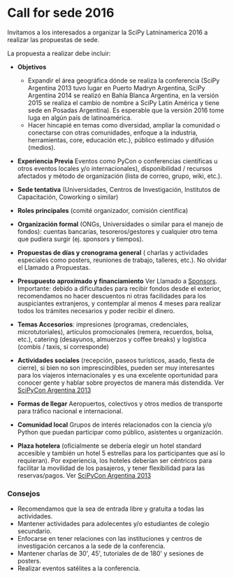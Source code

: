 # Call for sede 2016

Invitamos a los interesados a organizar la SciPy Latninamerica 2016 a realizar
las propuestas de sede.

La propuesta a realizar debe incluir:

 - **Objetivos**
    - Expandir el área geográfica dónde
   se realiza la conferencia (SciPy Argentina 2013 tuvo lugar en Puerto Madryn Argentina,
   SciPy Argentina 2014 se realizó en Bahía Blanca Argentina, en la versión 2015 se
   realiza el cambio de nombre a SciPy Latin América y tiene sede en Posadas Argentina).
   Es esperable que la versión 2016 tome luga en algún país de latinoamérica.
    - Hacer hincapié en temas como diversidad, ampliar la comunidad o conectarse con otras comunidades, enfoque a la industria, herramientas, core, educación etc.), público estimado y difusión (medios).
   
 - **Experiencia Previa** Eventos como PyCon o conferencias científicas u otros eventos locales y/o internacionales), 
   disponibilidad / recursos afectados y método de organización (lista de correo, grupo, wiki, etc.). 
 - **Sede tentativa** (Universidades, Centros de Investigación, Institutos de Capacitación, Coworking o similar)
 - **Roles principales** (comité organizador, comisión científica)
 - **Organización formal** (ONGs, Universidades o similar para el manejo de fondos): cuentas bancarias, tesoreros/gestores y cualquier otro tema que pudiera surgir (ej. sponsors y tiempos).
 - **Propuestas de días y cronograma general** ( charlas y actividades especiales como posters, reuniones de trabajo, talleres, etc.). No olvidar el Llamado a Propuestas.
 - **Presupuesto aproximado y financiamiento** Ver Llamado a [Sponsors](http://www.scipyla.org/conf/2013/sponsors/index.html). Importante: debido a dificultades para recibir fondos desde el exterior, recomendamos no hacer descuentos ni otras facilidades para los auspiciantes extranjeros, y contemplar al menos 4 meses para realizar todos los trámites necesarios y poder recibir el dinero.
 - **Temas Accesorios**: impresiones (programas, credenciales, microtutoriales), artículos promocionales (remera, recuerdos, bolsa, etc.), catering (desayunos, almuerzos y coffee breaks) y logística (combis / taxis, si corresponde)
 - **Actividades sociales** (recepción, paseos turísticos, asado, fiesta de cierre), si bien no son imprescindibles, pueden ser muy interesantes para los viajeros internacionales y es una excelente oportunidad para conocer gente y hablar sobre proyectos de manera más distendida. Ver [SciPyCon Argentina 2013](http://www.scipyla.org/conf/2013/venue/index.html)
 - **Formas de llegar** Aeropuertos, colectivos y otros medios de transporte para tráfico nacional e internacional.
 - **Comunidad local** Grupos de interés relacionados con la ciencia y/o Python que puedan participar como público, asistentes u organización.
 - **Plaza hotelera** (oficialmente se debería elegir un hotel standard accesible y también un hotel 5 estrellas para los participantes que así lo requieran). Por experiencia, los hoteles deberían ser céntricos para facilitar la movilidad de los pasajeros, y tener flexibilidad para las reservas/pagos. Ver [SciPyCon Argentina 2013](http://www.scipyla.org/conf/2013/venue/index.html)
 
### Consejos
 
- Recomendamos que la sea de entrada libre y gratuita a todas las actividades.
- Mantener actividades para adolecentes y/o estudiantes de colegio secundario.
- Enfocarse en tener relaciones con las instituciones y centros de investigación cercanos a la sede de la conferencia.
- Mantener charlas de 30', 45', tutoriales de de 180' y sesiones de posters.
- Realizar eventos satélites a la conferencia.
  
